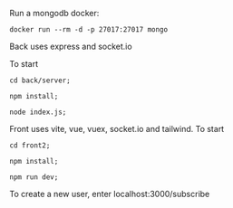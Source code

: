Run a mongodb docker:

	docker run --rm -d -p 27017:27017 mongo


Back uses express and socket.io 

To start

    cd back/server;

	npm install;

	node index.js; 

Front uses vite, vue, vuex, socket.io and tailwind.
To start

	cd front2;

	npm install;

	npm run dev;

To create a new user, enter localhost:3000/subscribe 